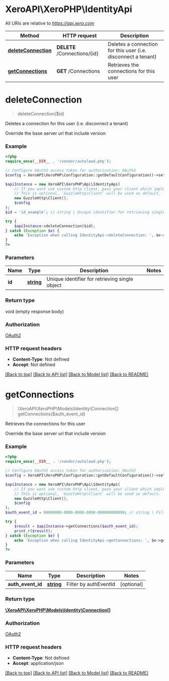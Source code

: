 # XeroAPI\XeroPHP\IdentityApi

All URIs are relative to *https://api.xero.com*

Method | HTTP request | Description
------------- | ------------- | -------------
[**deleteConnection**](IdentityApi.md#deleteConnection) | **DELETE** /Connections/{id} | Deletes a connection for this user (i.e. disconnect a tenant)
[**getConnections**](IdentityApi.md#getConnections) | **GET** /Connections | Retrieves the connections for this user


# **deleteConnection**
> deleteConnection($id)

Deletes a connection for this user (i.e. disconnect a tenant)

Override the base server url that include version

### Example
```php
<?php
require_once(__DIR__ . '/vendor/autoload.php');

// Configure OAuth2 access token for authorization: OAuth2
$config = XeroAPI\XeroPHP\Configuration::getDefaultConfiguration()->setAccessToken('YOUR_ACCESS_TOKEN');

$apiInstance = new XeroAPI\XeroPHP\Api\IdentityApi(
    // If you want use custom http client, pass your client which implements `GuzzleHttp\ClientInterface`.
    // This is optional, `GuzzleHttp\Client` will be used as default.
    new GuzzleHttp\Client(),
    $config
);
$id = 'id_example'; // string | Unique identifier for retrieving single object

try {
    $apiInstance->deleteConnection($id);
} catch (Exception $e) {
    echo 'Exception when calling IdentityApi->deleteConnection: ', $e->getMessage(), PHP_EOL;
}
?>
```

### Parameters

Name | Type | Description  | Notes
------------- | ------------- | ------------- | -------------
 **id** | [**string**](../Model/.md)| Unique identifier for retrieving single object |

### Return type

void (empty response body)

### Authorization

[OAuth2](../../README.md#OAuth2)

### HTTP request headers

 - **Content-Type**: Not defined
 - **Accept**: Not defined

[[Back to top]](#) [[Back to API list]](../../README.md#documentation-for-api-endpoints) [[Back to Model list]](../../README.md#documentation-for-models) [[Back to README]](../../README.md)

# **getConnections**
> \XeroAPI\XeroPHP\Models\Identity\Connection[] getConnections($auth_event_id)

Retrieves the connections for this user

Override the base server url that include version

### Example
```php
<?php
require_once(__DIR__ . '/vendor/autoload.php');

// Configure OAuth2 access token for authorization: OAuth2
$config = XeroAPI\XeroPHP\Configuration::getDefaultConfiguration()->setAccessToken('YOUR_ACCESS_TOKEN');

$apiInstance = new XeroAPI\XeroPHP\Api\IdentityApi(
    // If you want use custom http client, pass your client which implements `GuzzleHttp\ClientInterface`.
    // This is optional, `GuzzleHttp\Client` will be used as default.
    new GuzzleHttp\Client(),
    $config
);
$auth_event_id = 00000000-0000-0000-0000-000000000000; // string | Filter by authEventId

try {
    $result = $apiInstance->getConnections($auth_event_id);
    print_r($result);
} catch (Exception $e) {
    echo 'Exception when calling IdentityApi->getConnections: ', $e->getMessage(), PHP_EOL;
}
?>
```

### Parameters

Name | Type | Description  | Notes
------------- | ------------- | ------------- | -------------
 **auth_event_id** | [**string**](../Model/.md)| Filter by authEventId | [optional]

### Return type

[**\XeroAPI\XeroPHP\Models\Identity\Connection[]**](../Model/Connection.md)

### Authorization

[OAuth2](../../README.md#OAuth2)

### HTTP request headers

 - **Content-Type**: Not defined
 - **Accept**: application/json

[[Back to top]](#) [[Back to API list]](../../README.md#documentation-for-api-endpoints) [[Back to Model list]](../../README.md#documentation-for-models) [[Back to README]](../../README.md)

